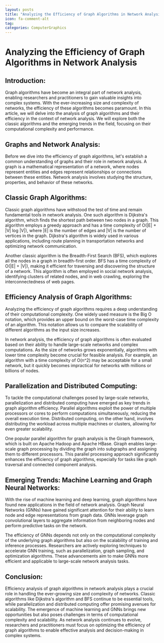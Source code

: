 ```yaml
---
layout: posts
title: "Analyzing the Efficiency of Graph Algorithms in Network Analysis"
icon: fa-comment-alt
tag:      
categories: ComputerGraphics
---
```



# Analyzing the Efficiency of Graph Algorithms in Network Analysis

## Introduction:
Graph algorithms have become an integral part of network analysis, enabling researchers and practitioners to gain valuable insights into complex systems. With the ever-increasing size and complexity of networks, the efficiency of these algorithms becomes paramount. In this article, we will delve into the analysis of graph algorithms and their efficiency in the context of network analysis. We will explore both the classic algorithms and the emerging trends in the field, focusing on their computational complexity and performance.

## Graphs and Network Analysis:
Before we dive into the efficiency of graph algorithms, let's establish a common understanding of graphs and their role in network analysis. A graph is a mathematical representation of a network, where nodes represent entities and edges represent relationships or connections between these entities. Network analysis involves studying the structure, properties, and behavior of these networks.

## Classic Graph Algorithms:
Classic graph algorithms have withstood the test of time and remain fundamental tools in network analysis. One such algorithm is Dijkstra's algorithm, which finds the shortest path between two nodes in a graph. This algorithm employs a greedy approach and has a time complexity of O(|E| + |V| log |V|), where |E| is the number of edges and |V| is the number of vertices in the graph. Dijkstra's algorithm is widely used in various applications, including route planning in transportation networks and optimizing network communication.

Another classic algorithm is the Breadth-First Search (BFS), which explores all the nodes in a graph in breadth-first order. BFS has a time complexity of O(|E| + |V|), making it efficient for traversing and discovering the structure of a network. This algorithm is often employed in social network analysis, identifying clusters of related nodes, and in web crawling, exploring the interconnectedness of web pages.

## Efficiency Analysis of Graph Algorithms:
Analyzing the efficiency of graph algorithms requires a deep understanding of their computational complexity. One widely used measure is the Big O notation, which provides an upper bound on the worst-case time complexity of an algorithm. This notation allows us to compare the scalability of different algorithms as the input size increases.

In network analysis, the efficiency of graph algorithms is often evaluated based on their ability to handle large-scale networks and complex computations. As the size of networks grows exponentially, algorithms with lower time complexity become crucial for feasible analysis. For example, an algorithm with a time complexity of O(n^2) may be acceptable for a small network, but it quickly becomes impractical for networks with millions or billions of nodes.

## Parallelization and Distributed Computing:
To tackle the computational challenges posed by large-scale networks, parallelization and distributed computing have emerged as key trends in graph algorithm efficiency. Parallel algorithms exploit the power of multiple processors or cores to perform computations simultaneously, reducing the overall execution time. Distributed computing, on the other hand, involves distributing the workload across multiple machines or clusters, allowing for even greater scalability.

One popular parallel algorithm for graph analysis is the Giraph framework, which is built on Apache Hadoop and Apache HBase. Giraph enables large-scale graph processing by dividing the graph into subgraphs and assigning them to different processors. This parallel processing approach significantly enhances the efficiency of graph algorithms, especially for tasks like graph traversal and connected component analysis.

## Emerging Trends: Machine Learning and Graph Neural Networks:
With the rise of machine learning and deep learning, graph algorithms have found new applications in the field of network analysis. Graph Neural Networks (GNNs) have gained significant attention for their ability to learn node and edge representations from graph data. GNNs leverage graph convolutional layers to aggregate information from neighboring nodes and perform predictive tasks on the network.

The efficiency of GNNs depends not only on the computational complexity of the underlying graph algorithms but also on the scalability of training and inference processes. Researchers are actively exploring techniques to accelerate GNN training, such as parallelization, graph sampling, and optimization algorithms. These advancements aim to make GNNs more efficient and applicable to large-scale network analysis tasks.

## Conclusion:
Efficiency analysis of graph algorithms in network analysis plays a crucial role in handling the ever-growing size and complexity of networks. Classic algorithms like Dijkstra's algorithm and BFS continue to be essential tools, while parallelization and distributed computing offer promising avenues for scalability. The emergence of machine learning and GNNs brings new opportunities but also poses challenges in terms of computational complexity and scalability. As network analysis continues to evolve, researchers and practitioners must focus on optimizing the efficiency of graph algorithms to enable effective analysis and decision-making in complex systems.